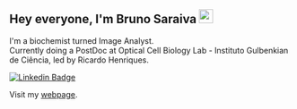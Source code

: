 ## Hey everyone, I'm Bruno Saraiva <img src="https://cdn.dribbble.com/users/315053/screenshots/3627134/99-comet-800x600.gif" width="25">

I'm a biochemist turned Image Analyst.  
Currently doing a PostDoc at Optical Cell Biology Lab - Instituto Gulbenkian de Ciência, led by Ricardo Henriques.  

[![Linkedin Badge](https://img.shields.io/badge/-LinkedIn-0e76a8?style=flat-square&logo=Linkedin&logoColor=white)](https://www.linkedin.com/in/bsaraiva/)

Visit my [webpage](https://brunomsaraiva.github.io./).
